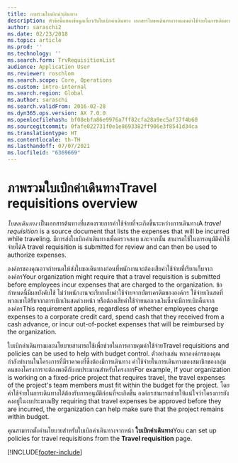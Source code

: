 ```yaml
---
title: ภาพรวมใบเบิกค่าเดินทาง
description: หัวข้อนี้แสดงข้อมูลเกี่ยวกับใบเบิกค่าเดินทาง เอกสารใบขอเดินทางวางแผนค่าใช้จ่ายในการเดินทาง
author: saraschi2
ms.date: 02/23/2018
ms.topic: article
ms.prod: ''
ms.technology: ''
ms.search.form: TrvRequisitionList
audience: Application User
ms.reviewer: roschlom
ms.search.scope: Core, Operations
ms.custom: intro-internal
ms.search.region: Global
ms.author: saraschi
ms.search.validFrom: 2016-02-28
ms.dyn365.ops.version: AX 7.0.0
ms.openlocfilehash: bf08ebfa86e9976a7ff82cfa28a9ec5af37f4b60
ms.sourcegitcommit: 0fafe022731f0e1e8693382ff906e3f8541d34ca
ms.translationtype: HT
ms.contentlocale: th-TH
ms.lasthandoff: 07/07/2021
ms.locfileid: "6369669"
---
```

# <a name="travel-requisitions-overview"></a><span data-ttu-id="30609-104">ภาพรวมใบเบิกค่าเดินทาง</span><span class="sxs-lookup"><span data-stu-id="30609-104">Travel requisitions overview</span></span>

<span data-ttu-id="30609-105">*ใบขอเดินทาง* เป็นเอกสารต้นทางที่แสดงรายการค่าใช้จ่ายที่จะเกิดขึ้นระหว่างการเดินทาง</span><span class="sxs-lookup"><span data-stu-id="30609-105">A *travel requisition* is a source document that lists the expenses that will be incurred while traveling.</span></span> <span data-ttu-id="30609-106">มีการส่งใบเบิกค่าเดินทางเพื่อตรวจสอบ และจากนั้น สามารถใช้ในการอนุมัติค่าใช้จ่ายได้</span><span class="sxs-lookup"><span data-stu-id="30609-106">A travel requisition is submitted for review and can then be used to authorize expenses.</span></span>

<span data-ttu-id="30609-107">องค์กรของคุณอาจกำหนดให้ส่งใบขอเดินทางก่อนที่พนักงานจะต้องเสียค่าใช้จ่ายที่เรียกเก็บจากองค์กร</span><span class="sxs-lookup"><span data-stu-id="30609-107">Your organization might require that a travel requisition is submitted before employees incur expenses that are charged to the organization.</span></span> <span data-ttu-id="30609-108">ข้อกำหนดนี้มีผลบังคับใช้ ไม่ว่าพนักงานจะเรียกเก็บค่าใช้จ่ายจากบัตรเครดิตขององค์กร ใช้จ่ายเงินสดที่พวกเขาได้รับจากการเบิกเงินสดล่วงหน้า หรือต้องเสียค่าใช้จ่ายนอกวงเงินซึ่งจะมีการเบิกคืนจากองค์กร</span><span class="sxs-lookup"><span data-stu-id="30609-108">This requirement applies, regardless of whether employees charge expenses to a corporate credit card, spend cash that they received from a cash advance, or incur out-of-pocket expenses that will be reimbursed by the organization.</span></span>

<span data-ttu-id="30609-109">ใบเบิกค่าเดินทางและนโยบายสามารถใช้เพื่อช่วยในการควบคุมค่าใช้จ่าย</span><span class="sxs-lookup"><span data-stu-id="30609-109">Travel requisitions and policies can be used to help with budget control.</span></span> <span data-ttu-id="30609-110">ตัวอย่างเช่น หากองค์กรของคุณกำลังทำงานในโครงการที่มีราคาคงที่ซึ่งต้องมีการเดินทาง ค่าใช้จ่ายในการเดินทางของสมาชิกของกลุ่มคนของโครงการจะต้องพอดีกับงบประมาณสำหรับโครงการ</span><span class="sxs-lookup"><span data-stu-id="30609-110">For example, if your organization is working on a fixed-price project that requires travel, the travel expenses of the project's team members must fit within the budget for the project.</span></span> <span data-ttu-id="30609-111">โดยค่าใช้จ่ายในการเดินทางได้ต้องรับการอนุมัติก่อนที่จะเกิดขึ้น องค์กรสามารถช่วยให้แน่ใจว่าโครงการยังคงอยู่ในงบประมาณ</span><span class="sxs-lookup"><span data-stu-id="30609-111">By requiring that travel expenses be approved before they are incurred, the organization can help make sure that the project remains within budget.</span></span>

<span data-ttu-id="30609-112">คุณสามารถตั้งค่านโยบายสำหรับใบเบิกค่าเดินทางจากหน้า **ใบเบิกค่าเดินทาง**</span><span class="sxs-lookup"><span data-stu-id="30609-112">You can set up policies for travel requisitions from the **Travel requisition** page.</span></span>


[!INCLUDE[footer-include](../includes/footer-banner.md)]